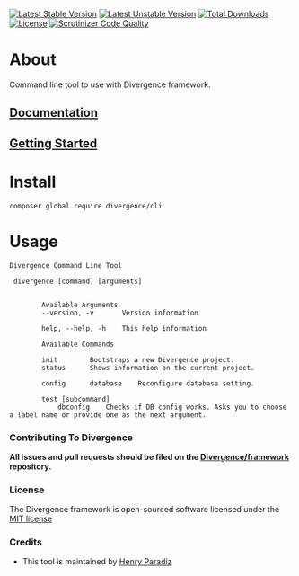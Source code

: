 [![Latest Stable Version](https://poser.pugx.org/divergence/cli/downloads)](https://packagist.org/packages/divergence/cli) [![Latest Unstable Version](https://poser.pugx.org/divergence/cli/v/stable)](https://packagist.org/packages/divergence/divergence) [![Total Downloads](https://poser.pugx.org/divergence/cli/v/unstable)](https://packagist.org/packages/divergence/cli) [![License](https://poser.pugx.org/divergence/divergence/license)](https://packagist.org/packages/divergence/cli) [![Scrutinizer Code Quality](https://scrutinizer-ci.com/g/Divergence/cli/badges/quality-score.png?b=release)](https://scrutinizer-ci.com/g/Divergence/cli/?branch=release) 

# About

Command line tool to use with Divergence framework.

## [Documentation](https://github.com/Divergence/docs#divergence-framework-documentation)
## [Getting Started](https://github.com/Divergence/docs/blob/release/gettingstarted.md#getting-started)

# Install
```
composer global require divergence/cli
```

# Usage
```
Divergence Command Line Tool

 divergence [command] [arguments]


        Available Arguments
        --version, -v		Version information

        help, --help, -h	This help information

        Available Commands

        init		Bootstraps a new Divergence project.
        status		Shows information on the current project.

        config		database	Reconfigure database setting.

        test [subcommand]		
            dbconfig	Checks if DB config works. Asks you to choose a label name or provide one as the next argument.
```

### Contributing To Divergence

**All issues and pull requests should be filed on the [Divergence/framework](http://github.com/Divergence/framework) repository.**

### License

The Divergence framework is open-sourced software licensed under the [MIT license](http://opensource.org/licenses/MIT)

### Credits
 - This tool is maintained by [Henry Paradiz](https://github.com/hparadiz)